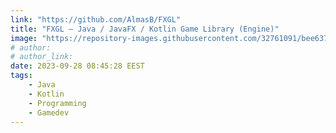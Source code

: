 ```yaml
---
link: "https://github.com/AlmasB/FXGL"
title: "FXGL — Java / JavaFX / Kotlin Game Library (Engine)"
image: "https://repository-images.githubusercontent.com/32761091/bee63700-7ac0-11eb-9c2c-336247838d78"
# author:
# author_link:
date: 2023-09-28 08:45:28 EEST
tags:
    - Java
    - Kotlin
    - Programming
    - Gamedev
---
```


